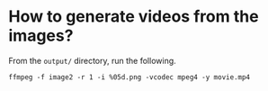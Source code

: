 # How to generate videos from the images?

From the `output/` directory, run the following.

```
ffmpeg -f image2 -r 1 -i %05d.png -vcodec mpeg4 -y movie.mp4
```